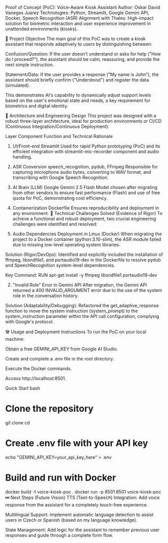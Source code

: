 Proof of Concept (PoC): Voice-Aware Kiosk Assistant
Author: Oskar David Vanegas Juarez
Technologies: Python, Streamlit, Google Gemini API, Docker, Speech Recognition (ASR)
Alignment with Thales: High-impact solution for biometric interaction and user experience improvement in unattended environments (kiosks).

🎯 Project Objective
The main goal of this PoC was to create a kiosk assistant that responds adaptively to users by distinguishing between:

Confusion/Question: If the user doesn't understand or asks for help ("How do I proceed?"), the assistant should be calm, reassuring, and provide the next simple instruction.

Statement/Data: If the user provides a response ("My name is John"), the assistant should briefly confirm ("Understood") and register the data (simulated).

This demonstrates AI's capability to dynamically adjust support levels based on the user's emotional state and needs, a key requirement for biometrics and digital identity.

🧠 Architecture and Engineering Design
This project was designed with a robust three-layer architecture, ideal for production environments or CI/CD (Continuous Integration/Continuous Deployment):

Layer	Component	Function and Technical Rationale
1. UI/Front-end	Streamlit	Used for rapid Python prototyping (PoC) and its efficient integration with streamlit-mic-recorder component and audio handling.
2. ASR Conversion	speech_recognition, pydub, FFmpeg	Responsible for capturing microphone audio bytes, converting to WAV format, and transcribing with Google Speech Recognition.
3. AI Brain (LLM)	Google Gemini 2.5 Flash	Model chosen after migrating from other vendors to ensure fast performance (Flash) and use of free quota for PoC, demonstrating cost efficiency.
4. Containerization	Dockerfile	Ensures reproducibility and deployment in any environment.
🧩 Technical Challenges Solved (Evidence of Rigor)
To achieve a functional and robust deployment, two crucial engineering challenges were identified and resolved:

1. Audio Dependencies Deployment in Linux (Docker)
When migrating the project to a Docker container (python:3.10-slim), the ASR module failed due to missing low-level operating system libraries.

Solution (Rigor/DevOps): Identified and explicitly included the installation of ffmpeg, libsndfile1, and portaudio19-dev in the Dockerfile to resolve pydub and SpeechRecognition system-level dependencies.

Key Command: RUN apt-get install -y ffmpeg libsndfile1 portaudio19-dev

2. "Invalid Role" Error in Gemini API
After migration, the Gemini API returned a 400 INVALID_ARGUMENT error due to the use of the system role in the conversation history.

Solution (Adaptability/Debugging): Refactored the get_adaptive_response function to move the system instruction (system_prompt) to the system_instruction parameter within the API call configuration, complying with Google's protocol.

🛠️ Usage and Deployment Instructions
To run the PoC on your local machine:

Obtain a free GEMINI_API_KEY from Google AI Studio.

Create and complete a .env file in the root directory.

Execute the Docker commands.

Access http://localhost:8501.

Quick Start
bash
# Clone the repository
git clone <repository-url>
cd <repository-directory>

# Create .env file with your API key
echo "GEMINI_API_KEY=your_api_key_here" > .env

# Build and run with Docker
docker build -t voice-kiosk-poc .
docker run -p 8501:8501 voice-kiosk-poc
⏭️ Next Steps (Future Vision)
TTS (Text-to-Speech) Integration: Add voice response from the assistant for a completely touch-free experience.

Multilingual Support: Implement automatic language detection to assist users in Czech or Spanish (based on my language knowledge).

State Management: Add logic for the assistant to remember previous user responses and guide through a complete form flow.
